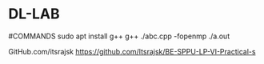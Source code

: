 # DL-LAB

#COMMANDS
sudo apt install g++
g++ ./abc.cpp  -fopenmp
./a.out











GitHub.com/itsrajsk
https://github.com/Itsrajsk/BE-SPPU-LP-VI-Practical-s
